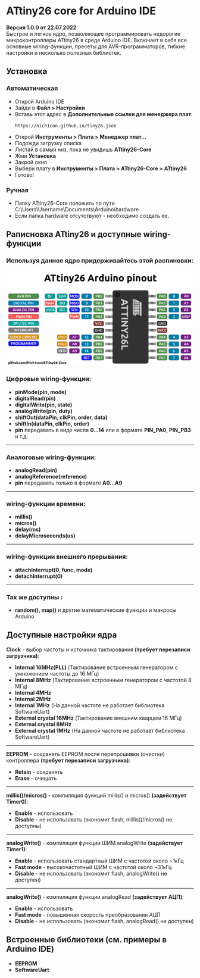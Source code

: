 # ATtiny26 core for Arduino IDE
 **Версия 1.0.0 от 22.07.2022**  
 Быстрое и легкое ядро, позволяющее программировать недорогие микроконтроллеры ATtiny26 в среде Arduino IDE.
 Включает в себя все основные wiring-функции, пресеты для AVR-программаторов, гибкие настройки и несколько полезных библиотек.
 
## Установка
### Автоматическая
- Открой Arduino IDE
- Зайди в **Файл > Настройки**
- Вставь этот адрес в **Дополнительные ссылки для менеджера плат**:
    ```
    https://nich1con.github.io/tiny26.json
    ``` 
- Открой **Инструменты > Плата > Менеджер плат...**
- Подожди загрузку списка
- Листай в самый низ, пока не увидишь **ATtiny26-Core**
- Жми **Установка**
- Закрой окно
- Выбери плату в **Инструменты > Плата > ATtiny26-Core > ATtiny26**
- Готово!

### Ручная
- Папку ATtiny26-Core положить по пути C:\Users\Username\Documents\Arduino\hardware 
- Если папка hardware отсутствуют - необходимо создать ее.

## Раписновка ATtiny26 и доступные wiring-функции
### Используя данное ядро придерживайтесь этой распиновки:
![CORE_PINOUT](https://github.com/Nich1con/ATtiny26-Core/blob/main/ATtiny26-pinout.png)
### Цифровые wiring-функции:
- **pinMode(pin, mode)**  	 	
- **digitalRead(pin)**
- **digitalWrite(pin, state)**
- **analogWrite(pin, duty)**
- **shiftOut(dataPin, clkPin, order, data)**
- **shiftIn(dataPin, clkPin, order)**
- **pin** передавать в виде числа **0...14** или в формате **PIN_PA0**, **PIN_PB3** и т.д.
---
### Аналоговые wiring-функции:
- **analogRead(pin)**
- **analogReference(reference)**
- **pin** передавать только в формате **A0...A9**
---
### wiring-функции времени:
- **millis()**
- **micros()**
- **delay(ms)**
- **delayMicroseconds(us)**
---
### wiring-функции внешнего прерывания:
- **attachInterrupt(0, func, mode)**
- **detachInterrupt(0)**
---
### Так же доступны :
- **random(), map()** и другие математические функции и макросы Arduino

## Доступные настройки ядра
**Clock** - выбор частоты и источника тактирования **(требует перезаписи загрузчика)**:
- **Internal 16MHz(PLL)** (Тактирование встроенным генератором с умножением частоты до 16 МГц)
- **Internal 8MHz** (Тактирование встроенным генератором с частотой 8 МГц)
- **Internal 4MHz** 
- **Internal 2MHz** 
- **Internal 1MHz** (На данной частоте не работает библиотека SoftwareUart)
- **External crystal 16MHz** (Тактирование внешним кварцем 16 МГц)
- **External crystal 8MHz** 
- **External crystal 1MHz**  (На данной частоте не работает библиотека SoftwareUart)
---
**EEPROM** - сохранять EEPROM после перепрошивки (очистки) контроллера  **(требует перезаписи загрузчика)**:
- **Retain** - сохранять
- **Erase** - очищать
---
**millis()/micros()** - компиляция функций millis() и micros() **(задействует Timer0)**:
- **Enable** - использовать
- **Disable** - не использовать (экономит flash, millis()/micros() не доступны)
---
**analogWrite()** - компиляция функции ШИМ analogWrite **(задействует Timer1)**:
- **Enable** - использовать стандартный ШИМ с частотой около ~1кГц
- **Fast mode** - высокочастотный ШИМ с частотой около ~31кГц
- **Disable** - не использовать (экономит flash, analogWrite() не доступен)
---
**analogWrite()** - компиляция функции analogRead **(задействует АЦП)**:
- **Enable** - использовать
- **Fast mode** - повышенная скорость преобразования АЦП
- **Disable** - не использовать (экономит flash, analogRead() не доступен)

## Встроенные библиотеки (см. примеры в Arduino IDE)
- **EEPROM**
- **SoftwareUart**